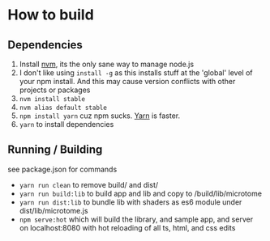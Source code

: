 # How to build

## Dependencies

1. Install [nvm](https://github.com/creationix/nvm), its the only sane way to manage node.js
1. I don't like using `install -g` as this installs stuff at the 'global' level of your npm install. And this may cause version conflicts with other projects or packages
1. `nvm install stable`
1. `nvm alias default stable`
1. `npm install yarn` cuz npm sucks. [Yarn](https://yarnpkg.com/) is faster.
1. `yarn` to install dependencies


## Running / Building

see package.json for commands

* `yarn run clean` to remove build/ and dist/
* `yarn run build:lib` to build app and lib and copy to /build/lib/microtome
* `yarn run dist:lib` to bundle lib with shaders as es6 module under dist/lib/microtome.js
* `npm serve:hot` which will build the library, and sample app, and server on localhost:8080 with hot reloading of all ts, html, and css edits
